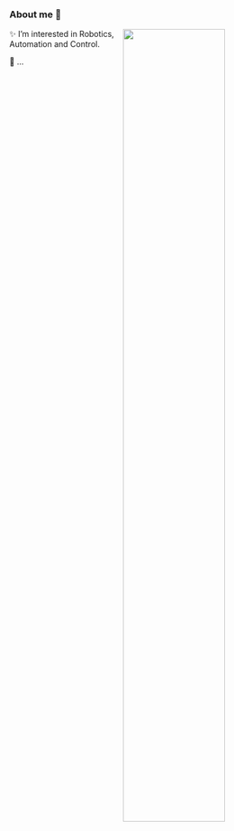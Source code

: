 ### About me 👋

<!--lint ignore double-link-->
[<img src="https://i.imgur.com/qI1Jfyl.gif" align="right" width="60%" />](https://github.com/leggedrobotics/xpp)

✨ I’m interested in Robotics, Automation and Control.

🌵 ...



